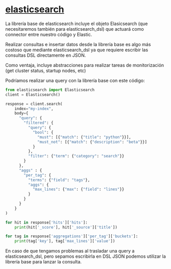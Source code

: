 # [elasticsearch](https://elasticsearch-py.readthedocs.io/en/v7.12.0/api.html#elasticsearch)
La librería base de elasticsearch incluye el objeto Elasicsearch (que necesitaremos también para elasticsearch_dsl) que actuará como connector entre nuestro código y Elastic.

Realizar consultas e insertar datos desde la librería base es algo más costoso que mediante elasticsearch_dsl ya que requiere escribir las consultas DSL directamente en JSON.

Como ventaja, incluye abstracciones para realizar tareas de monitorización (get cluster status, startup nodes, etc)

Podríamos realizar una query con la librería base con este código:
```python
from elasticsearch import Elasticsearch
client = Elasticsearch()

response = client.search(
    index="my-index",
    body={
      "query": {
        "filtered": {
          "query": {
            "bool": {
              "must": [{"match": {"title": "python"}}],
              "must_not": [{"match": {"description": "beta"}}]
            }
          },
          "filter": {"term": {"category": "search"}}
        }
      },
      "aggs" : {
        "per_tag": {
          "terms": {"field": "tags"},
          "aggs": {
            "max_lines": {"max": {"field": "lines"}}
          }
        }
      }
    }
)

for hit in response['hits']['hits']:
    print(hit['_score'], hit['_source']['title'])

for tag in response['aggregations']['per_tag']['buckets']:
    print(tag['key'], tag['max_lines']['value'])
```


En caso de que tengamos problemas al trasladar una query a elasticsearch_dsl, pero sepamos escribirla en DSL JSON podemos utilizar la librería base para lanzar la consulta.
